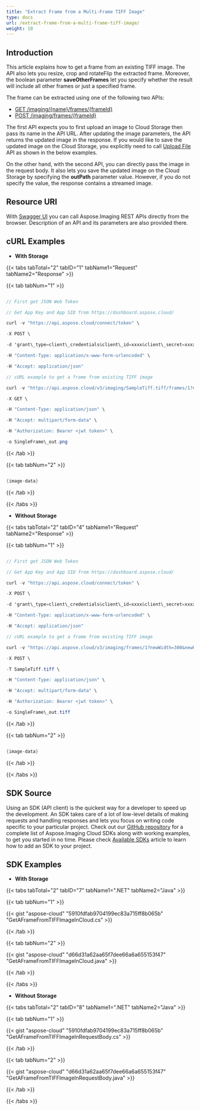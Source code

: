 ```yaml
---
title: "Extract Frame from a Multi-Frame TIFF Image"
type: docs
url: /extract-frame-from-a-multi-frame-tiff-image/
weight: 10
---
```


## **Introduction**
This article explains how to get a frame from an existing TIFF image. The API also lets you resize, crop and rotateFlip the extracted frame. Moreover, the boolean parameter **saveOtherFrames** let you specify whether the result will include all other frames or just a specified frame.

The frame can be extracted using one of the following two APIs:

- [GET /imaging/{name}/frames/{frameId}](https://apireference.aspose.cloud/imaging/#/Frames/GetImageFrame)
- [POST /imaging/frames/{frameId}](https://apireference.aspose.cloud/imaging/#/Frames/CreateImageFrame)

The first API expects you to first upload an image to Cloud Storage then pass its name in the API URL. After updating the image parameters, the API returns the updated image in the response. If you would like to save the updated image on the Cloud Storage, you explicitly need to call [Upload File](https://apireference.aspose.cloud/imaging/#/File/UploadFile) API as shown in the below examples.

On the other hand, with the second API, you can directly pass the image in the request body. It also lets you save the updated image on the Cloud Storage by specifying the **outPath** parameter value. However, if you do not specify the value, the response contains a streamed image.
## **Resource URI**
With [Swagger UI](https://apireference.aspose.cloud/imaging/#/Frames/GetImageFrame) you can call Aspose.Imaging REST APIs directly from the browser. Description of an API and its parameters are also provided there.
## **cURL Examples**
- **With Storage**

{{< tabs tabTotal="2" tabID="1" tabName1="Request" tabName2="Response" >}}

{{< tab tabNum="1" >}}

```java

// First get JSON Web Token

// Get App Key and App SID from https://dashboard.aspose.cloud/

curl -v "https://api.aspose.cloud/connect/token" \

-X POST \

-d 'grant\_type=client\_credentials&client\_id=xxxx&client\_secret=xxxx' \

-H "Content-Type: application/x-www-form-urlencoded" \

-H "Accept: application/json"

// cURL example to get a frame from existing TIFF image

curl -v "https://api.aspose.cloud/v3/imaging/SampleTiff.tiff/frames/1?newWidth=300&newHeight=450&x=10&y=10&rectWidth=200&rectHeight=300&rotateFlipMethod=Rotate90FlipX&saveOtherFrames=false" \

-X GET \

-H "Content-Type: application/json" \

-H "Accept: multipart/form-data" \

-H "Authorization: Bearer <jwt token>" \

-o SingleFrame\_out.png

```

{{< /tab >}}

{{< tab tabNum="2" >}}

```java

{image-data}

```

{{< /tab >}}

{{< /tabs >}}

- **Without Storage**

{{< tabs tabTotal="2" tabID="4" tabName1="Request" tabName2="Response" >}}

{{< tab tabNum="1" >}}

```java

// First get JSON Web Token

// Get App Key and App SID from https://dashboard.aspose.cloud/

curl -v "https://api.aspose.cloud/connect/token" \

-X POST \

-d 'grant\_type=client\_credentials&client\_id=xxxx&client\_secret=xxxx' \

-H "Content-Type: application/x-www-form-urlencoded" \

-H "Accept: application/json"

// cURL example to get a frame from existing TIFF image

curl -v "https://api.aspose.cloud/v3/imaging/frames/1?newWidth=300&newHeight=450&x=10&y=10&rectWidth=200&rectHeight=300&rotateFlipMethod=Rotate90FlipX&saveOtherFrames=false" \

-X POST \

-T SampleTiff.tiff \

-H "Content-Type: application/json" \

-H "Accept: multipart/form-data" \

-H "Authorization: Bearer <jwt token>" \

-o SingleFrame\_out.tiff

```

{{< /tab >}}

{{< tab tabNum="2" >}}

```java

{image-data}

```

{{< /tab >}}

{{< /tabs >}}
## **SDK Source**
Using an SDK (API client) is the quickest way for a developer to speed up the development. An SDK takes care of a lot of low-level details of making requests and handling responses and lets you focus on writing code specific to your particular project. Check out our [GitHub repository](https://github.com/aspose-imaging-cloud) for a complete list of Aspose.Imaging Cloud SDKs along with working examples, to get you started in no time. Please check [Available SDKs](/available-sdks/) article to learn how to add an SDK to your project.
## **SDK Examples**
- **With Storage**

{{< tabs tabTotal="2" tabID="7" tabName1=".NET" tabName2="Java" >}}

{{< tab tabNum="1" >}}

{{< gist "aspose-cloud" "5910fdfab9704199ec83a715ff8b065b" "GetAFrameFromTIFFImageInCloud.cs" >}}

{{< /tab >}}

{{< tab tabNum="2" >}}

{{< gist "aspose-cloud" "d66d31a62aa65f7dee66a6a655153f47" "GetAFrameFromTIFFImageInCloud.java" >}}

{{< /tab >}}

{{< /tabs >}}

- **Without Storage**

{{< tabs tabTotal="2" tabID="8" tabName1=".NET" tabName2="Java" >}}

{{< tab tabNum="1" >}}

{{< gist "aspose-cloud" "5910fdfab9704199ec83a715ff8b065b" "GetAFrameFromTIFFImageInRequestBody.cs" >}}

{{< /tab >}}

{{< tab tabNum="2" >}}

{{< gist "aspose-cloud" "d66d31a62aa65f7dee66a6a655153f47" "GetAFrameFromTIFFImageInRequestBody.java" >}}

{{< /tab >}}

{{< /tabs >}}
